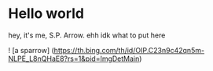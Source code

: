 # Hello world

hey, it's me, S.P. Arrow.
ehh idk what to put here

! [a sparrow] (https://th.bing.com/th/id/OIP.C23n9c42qn5m-NLPE_L8nQHaE8?rs=1&pid=ImgDetMain)
